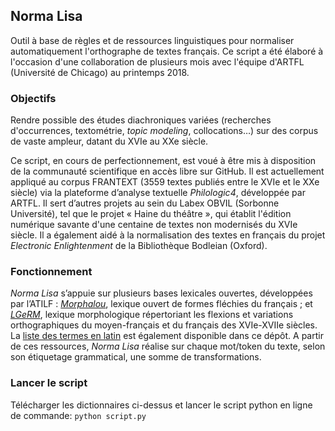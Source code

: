 ## Norma Lisa

Outil à base de règles et de ressources linguistiques pour normaliser automatiquement l'orthographe de textes français.
Ce script a été élaboré à l'occasion d'une collaboration de plusieurs mois avec l'équipe d'ARTFL (Université de Chicago) au printemps 2018.

### Objectifs

Rendre possible des études diachroniques variées (recherches d'occurrences, textométrie, _topic modeling_, collocations…) sur des corpus de vaste ampleur, datant du XVIe au XXe siècle.

Ce script, en cours de perfectionnement, est voué à être mis à disposition de la communauté scientifique en accès libre sur GitHub.
Il est actuellement appliqué au corpus FRANTEXT (3559 textes publiés entre le XVIe et le XXe siècle) via la plateforme d’analyse textuelle _Philologic4_, développée par ARTFL.
Il sert d’autres projets au sein du Labex OBVIL (Sorbonne Université), tel que le projet « Haine du théâtre », qui établit l'édition numérique savante d'une centaine de textes non modernisés du XVIe siècle.
Il a également aidé à la normalisation des textes en français du projet _Electronic Enlightenment_ de la Bibliothèque Bodleian (Oxford).

### Fonctionnement

_Norma Lisa_ s’appuie sur plusieurs bases lexicales ouvertes, développées par l’ATILF : [_Morphalou_](https://drive.google.com/file/d/1pQh5aiMhV4Yqg4KCLRbhTEvj_xx9qXno/view?usp=sharing), lexique ouvert de formes fléchies du français ; et [_LGeRM_](https://drive.google.com/file/d/1_cMwqJdpMsFvw2hw5j-Xwo3PR6gXPfEv/view?usp=sharing), lexique morphologique répertoriant les flexions et variations orthographiques du moyen-français et du français des XVIe-XVIIe siècles. La [liste des termes en latin](https://drive.google.com/file/d/1g_R_uEWXmqrubsRc4phWS0RiZGPgM-6j/view?usp=sharing) est également disponible dans ce dépôt. A partir de ces ressources, _Norma Lisa_ réalise sur chaque mot/token du texte, selon son étiquetage grammatical, une somme de transformations.

### Lancer le script

Télécharger les dictionnaires ci-dessus et lancer le script python en ligne de commande: `python script.py`
